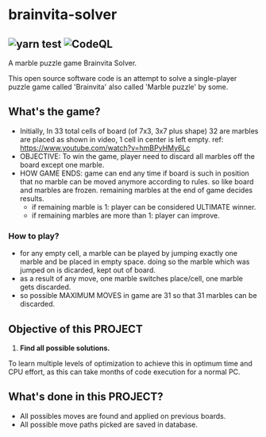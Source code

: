 # brainvita-solver

![yarn test](https://github.com/sushiljainam/brainvita-solver/actions/workflows/npm-test.yml/badge.svg) ![CodeQL](https://github.com/sushiljainam/brainvita-solver/actions/workflows/codeql-analysis.yml/badge.svg)
---
A marble puzzle game Brainvita Solver.

This open source software code is an attempt to solve a single-player puzzle game called 'Brainvita' also called 'Marble puzzle' by some.

## What's the game?

* Initially, In 33 total cells of board (of 7x3, 3x7 plus shape) 32 are marbles are placed as shown in video, 1 cell in center is left empty. ref: https://www.youtube.com/watch?v=hmBPyHMy6Lc
* OBJECTIVE: To win the game, player need to discard all marbles off the board except one marble.
* HOW GAME ENDS: game can end any time if board is such in position that no marble can be moved anymore according to rules. so like board and marbles are frozen. remaining marbles at the end of game decides results.
  * if remaining marble is 1: player can be considered ULTIMATE winner.
  * if remaining marbles are more than 1: player can improve.

### How to play?

* for any empty cell, a marble can be played by jumping exactly one marble and be placed in empty space. doing so the marble which was jumped on is dicarded, kept out of board.
* as a result of any move, one marble switches place/cell, one marble gets discarded.
* so possible MAXIMUM MOVES in game are 31 so that 31 marbles can be discarded.

## Objective of this PROJECT

1. **Find all possible solutions.**

To learn multiple levels of optimization to achieve this in optimum time and CPU effort, as this can take months of code execution for a normal PC.

## What's done in this PROJECT?

* All possibles moves are found and applied on previous boards.
* All possible move paths picked are saved in database.

